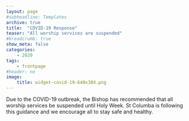```yaml
---
layout: page
#subheadline: Templates
archive: true
title:  "COVID-19 Response"
teaser: "All worship services are suspended"
#breadcrumb: true
show_meta: false
categories:
    - 2020
tags:
    - frontpage
#header: no
image:
    title: widget-covid-19-640x384.png
---
```

Due to the COVID-19 outbreak, the Bishop has recommended that all worship services be suspended until Holy Week.  St Columba is following this guidance and we encourage all to stay safe and healthy.

